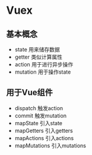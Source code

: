 # Vuex

## 基本概念
- state 用来储存数据
- getter 类似计算属性 
- action 用于进行异步操作
- mutation 用于操作state

## 用于Vue组件
- dispatch 触发action
- commit 触发mutation
- mapState 引入state
- mapGetters 引入getters
- mapActions 引入actions
- mapMutations 引入mutations

